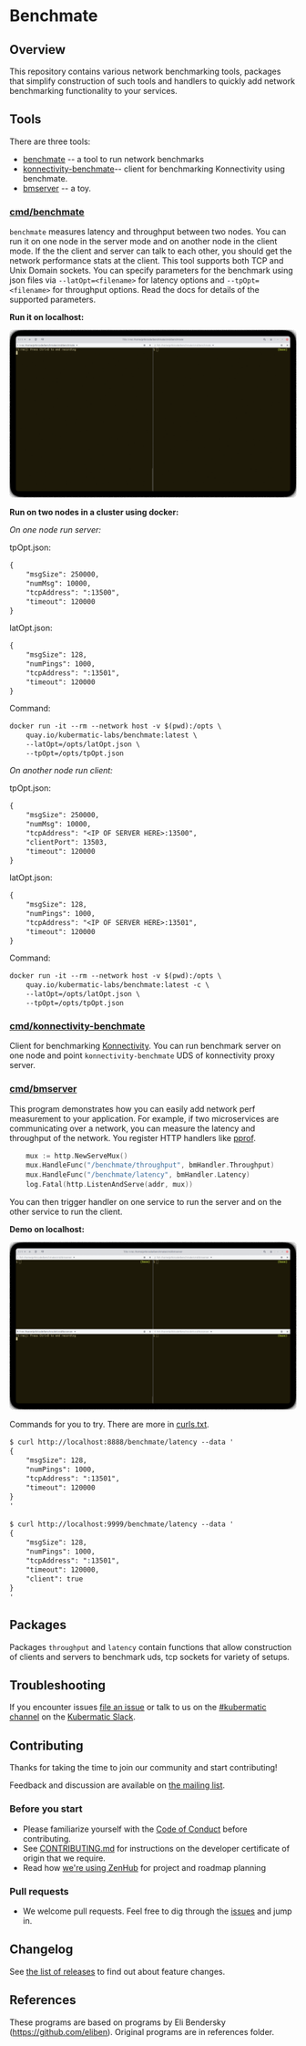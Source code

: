 # Benchmate

## Overview
This repository contains various network benchmarking tools, packages that simplify construction of such tools and
handlers to quickly add network benchmarking functionality to your services.

## Tools

There are three tools:
- [benchmate](#cmdbenchmate) -- a tool to run network benchmarks
- [konnectivity-benchmate](#cmdkonnectivity-benchmate)-- client for benchmarking Konnectivity using benchmate. 
- [bmserver](#cmdbmserver) -- a toy. 

### [cmd/benchmate](cmd/benchmate)
`benchmate` measures latency and throughput between two nodes. You can run it on one node in the server mode and on
another node in the client mode. If the the client and server can talk to each other, you should get the network
performance stats at the client. This tool supports both TCP and Unix Domain sockets. You can specify parameters 
for the benchmark using json files via `--latOpt=<filename>` for latency options and `--tpOpt=<filename>` for throughput options. Read the docs for details of the supported parameters.  

**Run it on localhost:**

![./hacks/benchmate-localhost.gif](./hack/benchmate-localhost.gif) 

**Run on two nodes in a cluster using docker:**


_On one node run server:_

tpOpt.json:
```
{
    "msgSize": 250000,
    "numMsg": 10000,
    "tcpAddress": ":13500",
    "timeout": 120000
}
```

latOpt.json:
```
{
    "msgSize": 128,
    "numPings": 1000,
    "tcpAddress": ":13501",
    "timeout": 120000
}
```
Command:
```
docker run -it --rm --network host -v $(pwd):/opts \
    quay.io/kubermatic-labs/benchmate:latest \
    --latOpt=/opts/latOpt.json \
    --tpOpt=/opts/tpOpt.json
```

_On another node run client:_

tpOpt.json:
```
{
    "msgSize": 250000,
    "numMsg": 10000,
    "tcpAddress": "<IP OF SERVER HERE>:13500",
    "clientPort": 13503,
    "timeout": 120000
}
```

latOpt.json:
```
{
    "msgSize": 128,
    "numPings": 1000,
    "tcpAddress": "<IP OF SERVER HERE>:13501",
    "timeout": 120000
}
```
Command:
```
docker run -it --rm --network host -v $(pwd):/opts \
    quay.io/kubermatic-labs/benchmate:latest -c \
    --latOpt=/opts/latOpt.json \
    --tpOpt=/opts/tpOpt.json
```



### [cmd/konnectivity-benchmate](cmd/konnectivity-benchmate)
Client for benchmarking [Konnectivity](https://kubernetes.io/docs/tasks/extend-kubernetes/setup-konnectivity/). You can
run benchmark server on one node and point `konnectivity-benchmate` UDS of konnectivity proxy server.

### [cmd/bmserver](cmd/bmserver)
This program demonstrates how you can easily add network perf measurement to your application. For example, if two
microservices are communicating over a network, you can measure the latency and throughput of the network. You register
HTTP handlers like [pprof](https://pkg.go.dev/net/http/pprof). 
```go
	mux := http.NewServeMux()
	mux.HandleFunc("/benchmate/throughput", bmHandler.Throughput)
	mux.HandleFunc("/benchmate/latency", bmHandler.Latency)
	log.Fatal(http.ListenAndServe(addr, mux))
```

You can then trigger handler on one service to run the
server and on the other service to run the client.

**Demo on localhost:**

![./hack/bmserver-localhost.gif](./hack/bmserver-localhost.gif)

Commands for you to try. There are more in [curls.txt](./hack/curls.txt).
```
$ curl http://localhost:8888/benchmate/latency --data '
{
    "msgSize": 128,
    "numPings": 1000,
    "tcpAddress": ":13501",
    "timeout": 120000
}
'

$ curl http://localhost:9999/benchmate/latency --data '
{
    "msgSize": 128,
    "numPings": 1000,
    "tcpAddress": ":13501",
    "timeout": 120000,
    "client": true
}
'
```

## Packages
Packages `throughput` and `latency` contain functions that allow construction of clients and servers to benchmark uds,
tcp sockets for variety of setups.

## Troubleshooting

If you encounter issues [file an issue][1] or talk to us on the [#kubermatic channel][12] on the [Kubermatic Slack][15].

## Contributing

Thanks for taking the time to join our community and start contributing!

Feedback and discussion are available on [the mailing list][11].

### Before you start

* Please familiarize yourself with the [Code of Conduct][4] before contributing.
* See [CONTRIBUTING.md][2] for instructions on the developer certificate of origin that we require.
* Read how [we're using ZenHub][13] for project and roadmap planning

### Pull requests

* We welcome pull requests. Feel free to dig through the [issues][1] and jump in.

## Changelog

See [the list of releases][3] to find out about feature changes.

## References

These programs are based on programs by Eli Bendersky (https://github.com/eliben). Original programs are in references
folder.


[1]: https://github.com/kubermatic/benchmate/issues

[2]: https://github.com/kubermatic/benchmate/blob/master/CONTRIBUTING.md

[3]: https://github.com/kubermatic/benchmate/releases

[4]: https://github.com/kubermatic/benchmate/blob/master/CODE_OF_CONDUCT.md

[11]: https://groups.google.com/forum/#!forum/kubermatic-dev

[12]: https://kubermatic.slack.com/messages/kubermatic

[13]: https://github.com/kubermatic/benchmate/blob/master/Zenhub.md

[15]: http://slack.kubermatic.io/

